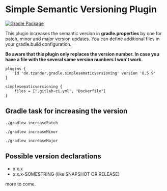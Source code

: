 # Simple Semantic Versioning Plugin

[![Gradle Package](https://github.com/torstenzander/simple-semantic-versioning-plugin/actions/workflows/gradle-publish.yml/badge.svg?branch=main&event=push)](https://github.com/torstenzander/simple-semantic-versioning-plugin/actions/workflows/gradle-publish.yml)

This plugin increases the semantic version in **gradle.properties** by one 
for patch, minor and major version updates. 
You can define additional files in your gradle.build configuration.

**Be aware that this plugin only replaces the version number. 
In case you have a file with the several same version numbers I won't work.**

```
plugins {
    id 'de.tzander.gradle.simplesematicversioning' version '0.5.9'
}

simplesematicversioning {
    files = [".gitlab-ci.yml", "Dockerfile"]
}
```

## Gradle task for increasing the version

`./gradlew increasePatch`

`./gradlew increaseMinor`

`./gradlew increaseMajor`


## Possible version declarations

* x.x.x
* x.x.x-SOMESTRING (like SNAPSHOT OR RELEASE) 

more to come.